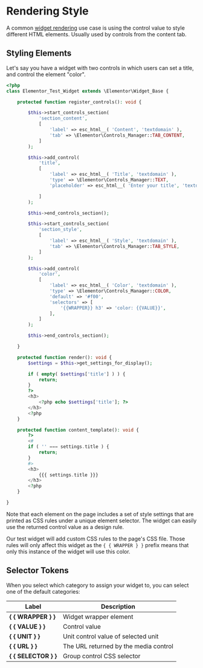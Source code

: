 # Rendering Style

<Badge type="tip" vertical="top" text="Elementor Core" /> <Badge type="warning" vertical="top" text="Intermediate" />

A common [widget rendering](./widget-rendering/) use case is using the control value to style different HTML elements. Usually used by controls from the content tab.

## Styling Elements

Let's say you have a widget with two controls in which users can set a title, and control the element "color".

```php {34-44}
<?php
class Elementor_Test_Widget extends \Elementor\Widget_Base {

	protected function register_controls(): void {

		$this->start_controls_section(
			'section_content',
			[
				'label' => esc_html__( 'Content', 'textdomain' ),
				'tab' => \Elementor\Controls_Manager::TAB_CONTENT,
			]
		);

		$this->add_control(
			'title',
			[
				'label' => esc_html__( 'Title', 'textdomain' ),
				'type' => \Elementor\Controls_Manager::TEXT,
				'placeholder' => esc_html__( 'Enter your title', 'textdomain' ),

			]
		);

		$this->end_controls_section();

		$this->start_controls_section(
			'section_style',
			[
				'label' => esc_html__( 'Style', 'textdomain' ),
				'tab' => \Elementor\Controls_Manager::TAB_STYLE,
			]
		);

		$this->add_control(
			'color',
			[
				'label' => esc_html__( 'Color', 'textdomain' ),
				'type' => \Elementor\Controls_Manager::COLOR,
				'default' => '#f00',
				'selectors' => [
					'{{WRAPPER}} h3' => 'color: {{VALUE}}',
				],
			]
		);

		$this->end_controls_section();

	}

	protected function render(): void {
		$settings = $this->get_settings_for_display();

		if ( empty( $settings['title'] ) ) {
			return;
		}
		?>
		<h3>
			<?php echo $settings['title']; ?>
		</h3>
		<?php
	}

	protected function content_template(): void {
		?>
		<#
		if ( '' === settings.title ) {
			return;
		}
		#>
		<h3>
			{{{ settings.title }}}
		</h3>
		<?php
	}

}
```

Note that each element on the page includes a set of style settings that are printed as CSS rules under a unique element selector. The widget can easily use the returned control value as a design rule.

Our test widget will add custom CSS rules to the page's CSS file. Those rules will only affect this widget as the `{ { WRAPPER } }` prefix means that only this instance of the widget will use this color.

## Selector Tokens

When you select which category to assign your widget to, you can select one of the default categories:

| Label                | Description                           |
| -------------------- | ------------------------------------- |
| **{ { WRAPPER } }**  | Widget wrapper element                |
| **{ { VALUE } }**    | Control value                         |
| **{ { UNIT } }**     | Unit control value of selected unit   |
| **{ { URL } }**      | The URL returned by the media control |
| **{ { SELECTOR } }** | Group control CSS selector            |
